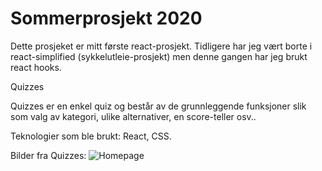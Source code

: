 <h1>Sommerprosjekt 2020</h1>

  <p>Dette prosjeket er mitt første react-prosjekt. Tidligere har jeg vært borte i react-simplified (sykkelutleie-prosjekt) men denne gangen har jeg brukt react hooks.  </p>
  
  Quizzes
  <p>Quizzes er en enkel quiz og består av de grunnleggende funksjoner slik som valg av kategori, ulike alternativer, en score-teller osv.. </p>
  
  Teknologier som ble brukt: React, CSS.
  
  Bilder fra Quizzes:
  ![Homepage](Quiz/public/Homepage.PNG)


